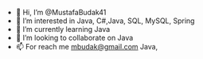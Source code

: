 - 👋 Hi, I’m @MustafaBudak41
- 👀 I’m interested in Java, C#,Java, SQL, MySQL, Spring
- 🌱 I’m currently learning Java
- 💞️ I’m looking to collaborate on Java
- 📫 For reach me mbudak@gmail.com
Java,
<!---
MustafaBudak41/MustafaBudak41 is a ✨ special ✨ repository because its `README.md` (this file) appears on your GitHub profile.
You can click the Preview link to take a look at your changes.
--->
